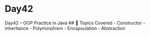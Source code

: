# Day42
Day42 – OOP Practice in Java  ## 📌 Topics Covered - Constructor   - Inheritance   - Polymorphism   - Encapsulation   - Abstraction  

